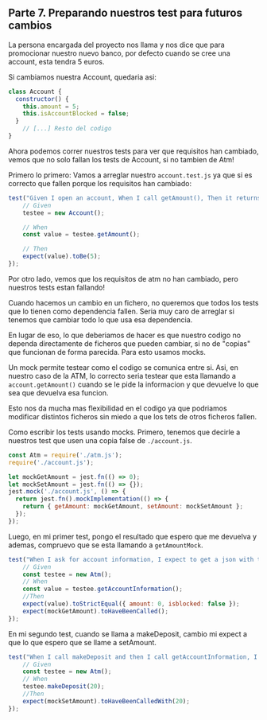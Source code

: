 ## Parte 7. Preparando nuestros test para futuros cambios
La persona encargada del proyecto nos llama y nos dice que para promocionar nuestro nuevo banco, por defecto cuando se cree una account, esta tendra 5 euros.

Si cambiamos nuestra Account, quedaria asi:
```javascript
class Account {
  constructor() {
    this.amount = 5;
    this.isAccountBlocked = false;
  }
    // [...] Resto del codigo
}
```

Ahora podemos correr nuestros tests para ver que requisitos han cambiado, vemos que no solo fallan los tests de Account, si no tambien de Atm!

Primero lo primero: Vamos a arreglar nuestro `account.test.js` ya que si es correcto que fallen porque los requisitos han cambiado:

```javascript
test("Given I open an account, When I call getAmount(), Then it returns 0", () => {
    // Given
    testee = new Account();

    // When
    const value = testee.getAmount();

    // Then
    expect(value).toBe(5);
});
```

Por otro lado, vemos que los requisitos de atm no han cambiado, pero nuestros tests estan fallando!

Cuando hacemos un cambio en un fichero, no queremos que todos los tests que lo tienen como dependencia fallen. Seria muy caro de arreglar si tenemos que cambiar todo lo que usa esa dependencia. 

En lugar de eso, lo que deberiamos de hacer es que nuestro codigo no dependa directamente de ficheros que pueden cambiar, si no de "copias" que funcionan de forma parecida. Para esto usamos mocks.

Un mock permite testear como el codigo se comunica entre si. Asi, en nuestro caso de la ATM, lo correcto seria testear que esta llamando a `account.getAmount()` cuando se le pide la informacion y que devuelve lo que sea que devuelva esa funcion.

Esto nos da mucha mas flexibilidad en el codigo ya que podriamos modificar distintos ficheros sin miedo a que los tets de otros ficheros fallen.

Como escribir los tests usando mocks. Primero, tenemos que decirle a nuestros test que usen una copia false de `./account.js`.
```javascript
const Atm = require('./atm.js');
require('./account.js');

let mockGetAmount = jest.fn(() => 0);
let mockSetAmount = jest.fn(() => {});
jest.mock('./account.js', () => {
  return jest.fn().mockImplementation(() => {
    return { getAmount: mockGetAmount, setAmount: mockSetAmount };
  });
});
```

Luego, en mi primer test, pongo el resultado que espero que me devuelva y ademas, compruevo que se esta llamando a `getAmountMock`.
```javascript
test("When I ask for account information, I expect to get a json with the expected information", () => {
    // Given
    const testee = new Atm();
    // When
    const value = testee.getAccountInformation();
    //Then
    expect(value).toStrictEqual({ amount: 0, isblocked: false });
    expect(mockGetAmount).toHaveBeenCalled();
});
```

En mi segundo test, cuando se llama a makeDeposit, cambio mi expect a que lo que espero que se llame a setAmount. 

```javascript
test("When I call makeDeposit and then I call getAccountInformation, I expect to get a json with the expected information", () => {
    // Given
    const testee = new Atm();
    // When
    testee.makeDeposit(20);
    //Then
    expect(mockSetAmount).toHaveBeenCalledWith(20);
});
```

